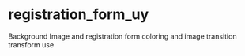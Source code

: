 # registration_form_uy
Background Image and registration form coloring and image transition transform use
